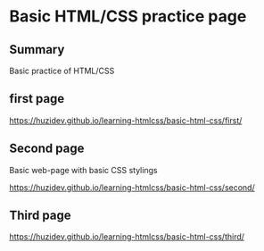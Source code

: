 # Basic HTML/CSS practice page

## Summary

Basic practice of HTML/CSS

## first page
https://huzidev.github.io/learning-htmlcss/basic-html-css/first/
## Second page

Basic web-page with basic CSS stylings

https://huzidev.github.io/learning-htmlcss/basic-html-css/second/
## Third page
https://huzidev.github.io/learning-htmlcss/basic-html-css/third/